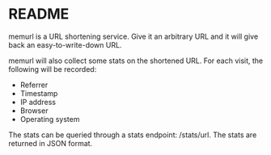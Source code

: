 # README

memurl is a URL shortening service. Give it an arbitrary URL and it will give back an easy-to-write-down URL.

memurl will also collect some stats on the shortened URL. For each visit, the following will be recorded:
- Referrer
- Timestamp
- IP address
- Browser
- Operating system

The stats can be queried through a stats endpoint: /stats/url. The stats are returned in JSON format. 
